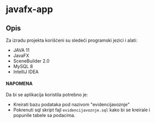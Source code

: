 # javafx-app

## Opis

Za izradu projekta korišćeni su sledeći programski jezici i alati:

 - JAVA 11
 - JavaFX
 - SceneBuilder 2.0
 - MySQL 8
 - IntelliJ IDEA

#### NAPOMENA

Da bi se aplikacija koristila potrebno je:

 - Kreirati bazu podataka pod nazivom "evidencijavoznje"
 - Pokrenuti sql skript fajl ```evidencijavoznje.sql``` kako bi se kreirale i popunile tabele sa podacima.  
